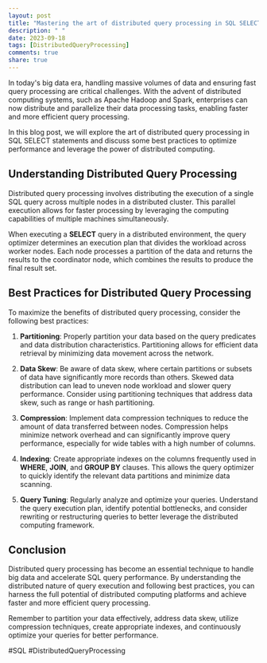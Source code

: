 ```yaml
---
layout: post
title: "Mastering the art of distributed query processing in SQL SELECT"
description: " "
date: 2023-09-18
tags: [DistributedQueryProcessing]
comments: true
share: true
---
```


In today's big data era, handling massive volumes of data and ensuring fast query processing are critical challenges. With the advent of distributed computing systems, such as Apache Hadoop and Spark, enterprises can now distribute and parallelize their data processing tasks, enabling faster and more efficient query processing.

In this blog post, we will explore the art of distributed query processing in SQL SELECT statements and discuss some best practices to optimize performance and leverage the power of distributed computing.

## Understanding Distributed Query Processing

Distributed query processing involves distributing the execution of a single SQL query across multiple nodes in a distributed cluster. This parallel execution allows for faster processing by leveraging the computing capabilities of multiple machines simultaneously.

When executing a **SELECT** query in a distributed environment, the query optimizer determines an execution plan that divides the workload across worker nodes. Each node processes a partition of the data and returns the results to the coordinator node, which combines the results to produce the final result set.

## Best Practices for Distributed Query Processing

To maximize the benefits of distributed query processing, consider the following best practices:

1. **Partitioning**: Properly partition your data based on the query predicates and data distribution characteristics. Partitioning allows for efficient data retrieval by minimizing data movement across the network.

2. **Data Skew**: Be aware of data skew, where certain partitions or subsets of data have significantly more records than others. Skewed data distribution can lead to uneven node workload and slower query performance. Consider using partitioning techniques that address data skew, such as range or hash partitioning.

3. **Compression**: Implement data compression techniques to reduce the amount of data transferred between nodes. Compression helps minimize network overhead and can significantly improve query performance, especially for wide tables with a high number of columns.

4. **Indexing**: Create appropriate indexes on the columns frequently used in **WHERE**, **JOIN**, and **GROUP BY** clauses. This allows the query optimizer to quickly identify the relevant data partitions and minimize data scanning.

5. **Query Tuning**: Regularly analyze and optimize your queries. Understand the query execution plan, identify potential bottlenecks, and consider rewriting or restructuring queries to better leverage the distributed computing framework.

## Conclusion

Distributed query processing has become an essential technique to handle big data and accelerate SQL query performance. By understanding the distributed nature of query execution and following best practices, you can harness the full potential of distributed computing platforms and achieve faster and more efficient query processing.

Remember to partition your data effectively, address data skew, utilize compression techniques, create appropriate indexes, and continuously optimize your queries for better performance.

#SQL #DistributedQueryProcessing
